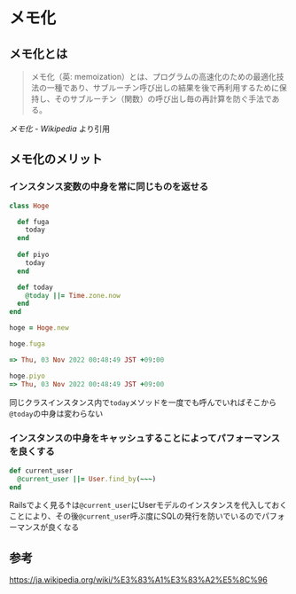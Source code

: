 # メモ化

## メモ化とは

> メモ化（英: memoization）とは、プログラムの高速化のための最適化技法の一種であり、サブルーチン呼び出しの結果を後で再利用するために保持し、そのサブルーチン（関数）の呼び出し毎の再計算を防ぐ手法である。

*メモ化 - Wikipedia* より引用

## メモ化のメリット

### インスタンス変数の中身を常に同じものを返せる

```ruby
class Hoge

  def fuga
    today
  end
 
  def piyo
    today
  end

  def today
    @today ||= Time.zone.now
  end
end
```

```ruby
hoge = Hoge.new

hoge.fuga

=> Thu, 03 Nov 2022 00:48:49 JST +09:00

hoge.piyo
=> Thu, 03 Nov 2022 00:48:49 JST +09:00
```

同じクラスインスタンス内で`today`メソッドを一度でも呼んでいればそこから`@today`の中身は変わらない

### インスタンスの中身をキャッシュすることによってパフォーマンスを良くする

```ruby
def current_user
  @current_user ||= User.find_by(~~~)
end
```

Railsでよく見る↑は`@current_user`にUserモデルのインスタンスを代入しておくことにより、その後`@current_user`呼ぶ度にSQLの発行を防いでいるのでパフォーマンスが良くなる

## 参考

[https://ja.wikipedia.org/wiki/%E3%83%A1%E3%83%A2%E5%8C%96
](https://ja.wikipedia.org/wiki/%E3%83%A1%E3%83%A2%E5%8C%96
)